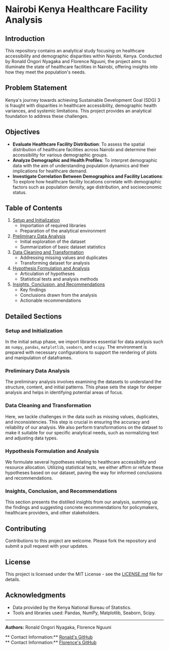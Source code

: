 # Nairobi Kenya Healthcare Facility Analysis

## Introduction
This repository contains an analytical study focusing on healthcare accessibility and demographic disparities within Nairobi, Kenya. Conducted by Ronald Ongori Nyagaka and Florence Nguuni, the project aims to illuminate the state of healthcare facilities in Nairobi, offering insights into how they meet the population's needs.

## Problem Statement
Kenya's journey towards achieving Sustainable Development Goal (SDG) 3 is fraught with disparities in healthcare accessibility, demographic health variances, and systemic limitations. This project provides an analytical foundation to address these challenges.

## Objectives
- **Evaluate Healthcare Facility Distribution**: To assess the spatial distribution of healthcare facilities across Nairobi and determine their accessibility for various demographic groups.
- **Analyze Demographic and Health Profiles**: To interpret demographic data with the aim of understanding population dynamics and their implications for healthcare demand.
- **Investigate Correlation Between Demographics and Facility Locations**: To explore how healthcare facility locations correlate with demographic factors such as population density, age distribution, and socioeconomic status.

## Table of Contents
1. [Setup and Initialization](#setup-and-initialization)
   - Importation of required libraries
   - Preparation of the analytical environment
2. [Preliminary Data Analysis](#preliminary-data-analysis)
   - Initial exploration of the dataset
   - Summarization of basic dataset statistics
3. [Data Cleaning and Transformation](#data-cleaning-and-transformation)
   - Addressing missing values and duplicates
   - Transforming dataset for analysis
4. [Hypothesis Formulation and Analysis](#hypothesis-formulation-and-analysis)
   - Articulation of hypotheses
   - Statistical tests and analysis methods
5. [Insights, Conclusion, and Recommendations](#insights-conclusion-and-recommendations)
   - Key findings
   - Conclusions drawn from the analysis
   - Actionable recommendations

## Detailed Sections

### Setup and Initialization
In the initial setup phase, we import libraries essential for data analysis such as `numpy`, `pandas`, `matplotlib`, `seaborn`, and `scipy`. The environment is prepared with necessary configurations to support the rendering of plots and manipulation of dataframes.

### Preliminary Data Analysis
The preliminary analysis involves examining the datasets to understand the structure, content, and initial patterns. This phase sets the stage for deeper analysis and helps in identifying potential areas of focus.

### Data Cleaning and Transformation
Here, we tackle challenges in the data such as missing values, duplicates, and inconsistencies. This step is crucial in ensuring the accuracy and reliability of our analysis. We also perform transformations on the dataset to make it suitable for our specific analytical needs, such as normalizing text and adjusting data types.

### Hypothesis Formulation and Analysis
We formulate several hypotheses relating to healthcare accessibility and resource allocation. Utilizing statistical tests, we either affirm or refute these hypotheses based on our dataset, paving the way for informed conclusions and recommendations.

### Insights, Conclusion, and Recommendations
This section presents the distilled insights from our analysis, summing up the findings and suggesting concrete recommendations for policymakers, healthcare providers, and other stakeholders.

## Contributing

Contributions to this project are welcome. Please fork the repository and submit a pull request with your updates.

## License

This project is licensed under the MIT License - see the [LICENSE.md](LICENSE) file for details.                                                                                                                        
  

## Acknowledgments

- Data provided by the Kenya National Bureau of Statistics.
- Tools and libraries used: Pandas, NumPy, Matplotlib, Seaborn, Scipy.

---

**Authors:** Ronald Ongori Nyagaka, Florence Nguuni

** Contact Information:** [Ronald's GitHub](https://github.com/Ronaldonyagaka)                                                                                
** Contact Information:** [Florence's GitHub](https://github.com/FirenziaF/FirenziaF)                                                                                                                                                                                                                           
  
  
  
  
  
  
                                                                                                   
  
  
  
  
  

  
  
  

                    
  
                    
  
